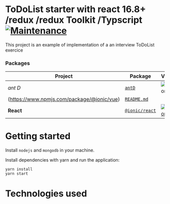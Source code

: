 # ToDoList starter with react 16.8+ /redux /redux Toolkit /Typscript [![Maintenance](https://img.shields.io/badge/Maintained%3F-no-red.svg)](https://bitbucket.org/lbesson/ansi-colors)


This project is an example of implementation of a an interview ToDoList exercice

### Packages

| Project | Package |Version | Links |
| ------- | ------- | ------- |------- |
| *ant D* | [`antD`](https://www.npmjs.com/package/antd) |![version](http://img.shields.io/npm/v/antd.svg?style=flat-square) | https://ant.design/
(https://www.npmjs.com/package/@ionic/vue) | [`README.md`](packages/vue/README.md)
| **React** | [`@ionic/react`](https://www.npmjs.com/package/@ionic/react) | [![version](https://img.shields.io/npm/v/@ionic/react/latest.svg)](https://www.npmjs.com/package/@ionic/react) | [`README.md`](packages/react/README.md)

# Getting started

Install `nodejs` and `mongodb` in your machine.

Install dependencies with yarn and run the application:

```
yarn install
yarn start
```

# Technologies used 

